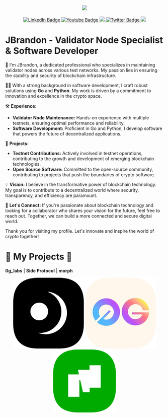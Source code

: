 <div id="header" align="center">
  <img src="https://avatars.githubusercontent.com/u/109657439?v=4" width="150"/>
</div>
<br>
<div id="badges" align="center">
  <a href="https://discord.com/users/961408999411048461">
    <img src="https://img.shields.io/badge/Discord-blue?style=for-the-badge&logo=https%3A%2F%2Fimg.icons8.com%2Fios%2F50%2Fmedium-logo.png&logoColor=white" alt="LinkedIn Badge"/>
  </a>
  <a href="https://medium.com/@James_Brandon">
    <img src="https://img.shields.io/badge/Medium-black?style=for-the-badge&logo=https%3A%2F%2Fimg.icons8.com%2Fios%2F50%2Fmedium-logo.png&logoColor=white" alt="Youtube Badge"/>
  </a>
  <a href="https://keybase.io/jamesbrandon">
    <img src="https://img.shields.io/badge/Keybase-orange?style=for-the-badge&logo=https%3A%2F%2Fimg.icons8.com%2Fios%2F50%2Fmedium-logo.png&logoColor=white">
  </a>
  <a href="https://x.com/JBTGrox">
    <img src="https://img.shields.io/badge/Twitter-blue?style=for-the-badge&logo=twitter&logoColor=white" alt="Twitter Badge"/>
  </a>
  <a href="https://linktr.ee/JBrandon_?utm_source=linktree_admin_share">
    <img src="https://img.shields.io/badge/Linktree-green?style=for-the-badge&logo=https%3A%2F%2Fimg.icons8.com%2Fios%2F50%2Fmedium-logo.png&logoColor=white">
  </a>
</div>


# JBrandon - Validator Node Specialist & Software Developer


🔧 I'm JBrandon, a dedicated professional who specializes in maintaining validator nodes across various test networks. My passion lies in ensuring the stability and security of blockchain infrastructure.

👨‍💻 With a strong background in software development, I craft robust solutions using **Go** and **Python**. My work is driven by a commitment to innovation and excellence in the crypto space.

🛠️ **Experience:**
- **Validator Node Maintenance:** Hands-on experience with multiple testnets, ensuring optimal performance and reliability.
- **Software Development:** Proficient in Go and Python, I develop software that powers the future of decentralized applications.

🚀 **Projects:**
- **Testnet Contributions:** Actively involved in testnet operations, contributing to the growth and development of emerging blockchain technologies.
- **Open Source Software:** Committed to the open-source community, contributing to projects that push the boundaries of crypto software.

💡 **Vision:**
I believe in the transformative power of blockchain technology. My goal is to contribute to a decentralized world where security, transparency, and efficiency are paramount.

🤝 **Let's Connect:**
If you're passionate about blockchain technology and looking for a collaborator who shares your vision for the future, feel free to reach out. Together, we can build a more connected and secure digital world.

Thank you for visiting my profile. Let's innovate and inspire the world of crypto together!

# 🌟 **My Projects** 🌟

**0g_labs** | **Side Protocol** | **morph** 

<section align=center>
  <img src="https://github.com/TempGROX/TempGROX/blob/main/src/photos/rounded-in-photoretrica%20(1).png">
  <img src="https://github.com/TempGROX/TempGROX/blob/main/src/photos/rounded-in-photoretrica.png">
  <img src="https://github.com/TempGROX/TempGROX/blob/main/src/photos/rounded-in-photoretrica%20(2).png">
</section>
